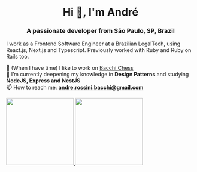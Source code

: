 <h1 align="center">Hi 👋, I'm André</h1>
<h3 align="center">A passionate developer from São Paulo, SP, Brazil</h3>

I work as a Frontend Software Engineer at a Brazilian LegalTech, using React.js, Next.js and Typescript. Previously worked with Ruby and Ruby on Rails too.

🔭 (When I have time) I like to work on [Bacchi Chess](https://github.com/abacchi00/bacchi-chess)
<br/>
🌱 I’m currently deepening my knowledge in **Design Patterns** and studying **NodeJS, Express and NestJS**
<br/>
📫 How to reach me: **andre.rossini.bacchi@gmail.com**
<br/>

 <div>
  <a href="https://github.com/abacchi00">
  <img height="180em" src="https://github-readme-stats.vercel.app/api?username=abacchi00&show_icons=true&theme=tokyonight&include_all_commits=true&count_private=true"/>
  <img height="180em" src="https://github-readme-stats.vercel.app/api/top-langs/?username=abacchi00&layout=compact&theme=tokyonight&count_private=true"/>
</div>
